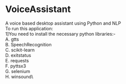 # VoiceAssistant
A voice based desktop assistant using Python and NLP\
To run this application:\
1]You need to install the necessary python libraries:-\
A. gtts\
B. SpeechRecognition\
C. scikit-learn\
D. exitstatus\
E. requests\
F. pyttsx3\
G. selenium\
H. winsound\
